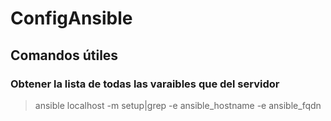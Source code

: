 # ConfigAnsible
## Comandos útiles
### Obtener la lista de todas las varaibles que del servidor 
> ansible localhost -m setup|grep -e ansible_hostname -e ansible_fqdn 

